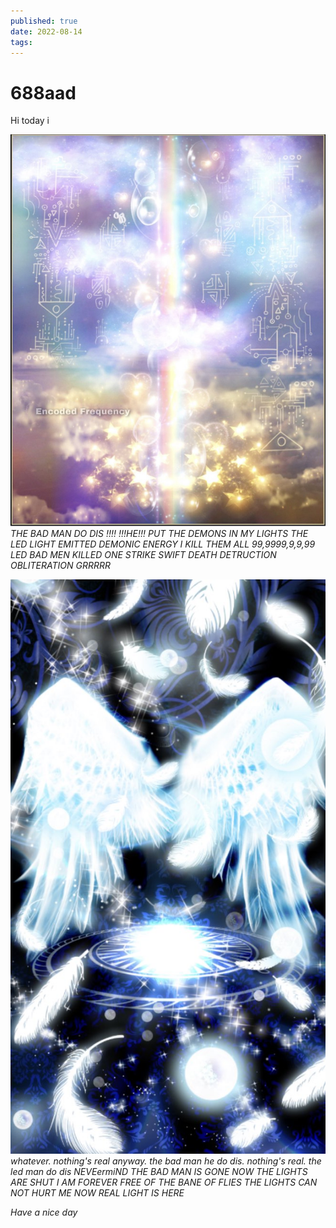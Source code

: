 ```yaml
---
published: true
date: 2022-08-14
tags:
---
```

# 688aad

Hi today i

![](/images/ledlight.png) *THE BAD MAN DO DIS  !!!! *!!!HE!!!* PUT THE DEMONS IN MY LIGHTS THE LED LIGHT EMITTED DEMONIC ENERGY I KILL THEM ALL 99,9999,9,9,99 LED BAD MEN KILLED ONE STRIKE SWIFT DEATH DETRUCTION OBLITERATION GRRRRR*

![](/images/ledlight2.png) *whatever. nothing's real anyway. the bad man he do dis. nothing's real. the led man do dis NEVEermiND THE BAD MAN IS GONE NOW THE LIGHTS ARE SHUT I AM FOREVER FREE OF THE BANE OF FLIES THE LIGHTS CAN NOT HURT ME NOW REAL LIGHT IS HERE*

*Have a nice day*